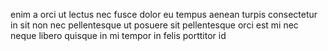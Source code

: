 enim a orci ut lectus nec fusce dolor eu tempus aenean turpis consectetur in sit
non nec pellentesque ut posuere sit pellentesque orci est mi nec neque libero
quisque in mi tempor in felis porttitor id
